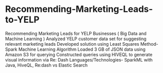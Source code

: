 # Recommending-Marketing-Leads-to-YELP

Recommending Marketing Leads for YELP Businesses	( Big Data and Machine Learning )
Analyzed YELP customer data set for suggesting relevant marketing leads
Developed solution using Least Squares Method-Spark Machine Learning Algorithm
Loaded 3 GB of JSON data using Amazon S3 for querying
Constructed queries using HIVEQL to generate visual information via Re: Dash 
Languages/Technologies- SparkML with Java, HiveQL, Re:dash vs Elastic Search
